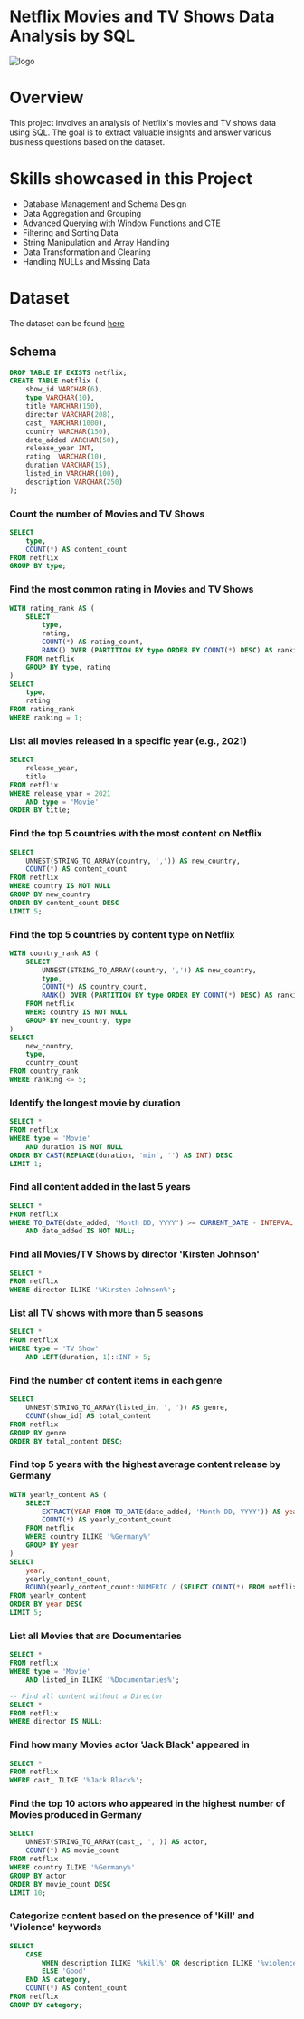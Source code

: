 # Netflix Movies and TV Shows Data Analysis by  SQL
![logo](https://github.com/user-attachments/assets/ba1e3483-a16b-4456-8290-d404eafeebe0)
# Overview
This project involves an analysis of Netflix's movies and TV shows data using SQL. The goal is to extract valuable insights and answer various business questions based on the dataset.
# Skills showcased in this Project
* Database Management and Schema Design
* Data Aggregation and Grouping
* Advanced Querying with Window Functions and CTE
* Filtering and Sorting Data
* String Manipulation and Array Handling
* Data Transformation and Cleaning
* Handling NULLs and Missing Data
# Dataset
The dataset can be found [here](https://www.kaggle.com/datasets/shivamb/netflix-shows?resource=download)
## Schema
```sql
DROP TABLE IF EXISTS netflix;
CREATE TABLE netflix (
	show_id	VARCHAR(6),
	type VARCHAR(10),
	title VARCHAR(150),
	director VARCHAR(208),
	cast_ VARCHAR(1000),
	country	VARCHAR(150),
	date_added VARCHAR(50),
	release_year INT,
	rating	VARCHAR(10),
	duration VARCHAR(15),
	listed_in VARCHAR(100),
	description VARCHAR(250)
);
```
### Count the number of Movies and TV Shows
```sql
SELECT 
    type,
    COUNT(*) AS content_count
FROM netflix
GROUP BY type;
```
### Find the most common rating in Movies and TV Shows
```sql
WITH rating_rank AS (
    SELECT 
        type,
        rating,
        COUNT(*) AS rating_count,
        RANK() OVER (PARTITION BY type ORDER BY COUNT(*) DESC) AS ranking
    FROM netflix
    GROUP BY type, rating
)
SELECT 
    type,
    rating
FROM rating_rank
WHERE ranking = 1;
```
### List all movies released in a specific year (e.g., 2021)
```sql
SELECT 
    release_year,
    title
FROM netflix
WHERE release_year = 2021 
    AND type = 'Movie'
ORDER BY title;
```
### Find the top 5 countries with the most content on Netflix

```sql
SELECT 
    UNNEST(STRING_TO_ARRAY(country, ',')) AS new_country,
    COUNT(*) AS content_count
FROM netflix
WHERE country IS NOT NULL
GROUP BY new_country
ORDER BY content_count DESC
LIMIT 5;
```
### Find the top 5 countries by content type on Netflix
```sql
WITH country_rank AS (
    SELECT 
        UNNEST(STRING_TO_ARRAY(country, ',')) AS new_country,
        type,
        COUNT(*) AS country_count,
        RANK() OVER (PARTITION BY type ORDER BY COUNT(*) DESC) AS ranking
    FROM netflix
    WHERE country IS NOT NULL
    GROUP BY new_country, type
)
SELECT 
    new_country,
    type,
    country_count
FROM country_rank
WHERE ranking <= 5;
```
### Identify the longest movie by duration
```sql
SELECT *
FROM netflix
WHERE type = 'Movie'
    AND duration IS NOT NULL
ORDER BY CAST(REPLACE(duration, 'min', '') AS INT) DESC
LIMIT 1;
```
### Find all content added in the last 5 years
```sql
SELECT *
FROM netflix 
WHERE TO_DATE(date_added, 'Month DD, YYYY') >= CURRENT_DATE - INTERVAL '5 years' 
    AND date_added IS NOT NULL;
```
### Find all Movies/TV Shows by director 'Kirsten Johnson'
```sql
SELECT *
FROM netflix
WHERE director ILIKE '%Kirsten Johnson%';
```
### List all TV shows with more than 5 seasons
```sql
SELECT * 
FROM netflix
WHERE type = 'TV Show' 
    AND LEFT(duration, 1)::INT > 5;
```
### Find the number of content items in each genre
```sql
SELECT 
    UNNEST(STRING_TO_ARRAY(listed_in, ', ')) AS genre,
    COUNT(show_id) AS total_content
FROM netflix
GROUP BY genre
ORDER BY total_content DESC;
```
### Find top 5 years with the highest average content release by Germany
```sql
WITH yearly_content AS (
    SELECT 
        EXTRACT(YEAR FROM TO_DATE(date_added, 'Month DD, YYYY')) AS year,
        COUNT(*) AS yearly_content_count
    FROM netflix
    WHERE country ILIKE '%Germany%'
    GROUP BY year
)
SELECT 
    year,
    yearly_content_count,
    ROUND(yearly_content_count::NUMERIC / (SELECT COUNT(*) FROM netflix WHERE country ILIKE '%Germany%')::NUMERIC * 100, 2) AS avg_per_year
FROM yearly_content
ORDER BY year DESC
LIMIT 5;
```
### List all Movies that are Documentaries
```sql
SELECT *
FROM netflix
WHERE type = 'Movie' 
    AND listed_in ILIKE '%Documentaries%';

-- Find all content without a Director
SELECT *
FROM netflix
WHERE director IS NULL;
```
### Find how many Movies actor 'Jack Black' appeared in
```sql
SELECT * 
FROM netflix
WHERE cast_ ILIKE '%Jack Black%';
```
### Find the top 10 actors who appeared in the highest number of Movies produced in Germany
```sql
SELECT 
    UNNEST(STRING_TO_ARRAY(cast_, ',')) AS actor,
    COUNT(*) AS movie_count
FROM netflix
WHERE country ILIKE '%Germany%'
GROUP BY actor
ORDER BY movie_count DESC
LIMIT 10;
```
### Categorize content based on the presence of 'Kill' and 'Violence' keywords
```sql
SELECT 
    CASE 
        WHEN description ILIKE '%kill%' OR description ILIKE '%violence%' THEN 'Bad'
        ELSE 'Good'
    END AS category,
    COUNT(*) AS content_count
FROM netflix
GROUP BY category;
```

